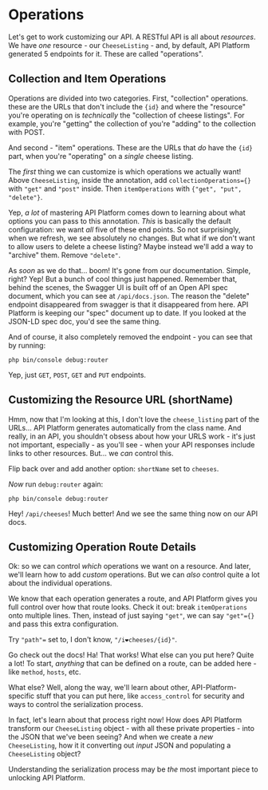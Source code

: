 # Operations

Let's get to work customizing our API. A RESTful API is all about *resources*.
We have *one* resource - our `CheeseListing` - and, by default, API Platform generated
5 endpoints for it. These are called "operations".

## Collection and Item Operations

Operations are divided into two categories. First, "collection" operations. these
are the URLs that don't include the `{id}` and where the "resource" you're operating
on is *technically* the "collection of cheese listings". For example, you're "getting"
the collection of you're "adding" to the collection with POST.

And second - "item" operations. These are the URLs that *do* have the `{id}` part,
when you're "operating" on a *single* cheese listing.

The *first* thing we can customize is which operations we actually want! Above
`CheeseListing`, inside the annotation, add `collectionOperations={}` with
`"get"` and `"post"` inside. Then `itemOperations` with `{"get", "put", "delete"}`.

Yep, *a lot* of mastering API Platform comes down to learning about what options
you can pass to this annotation. *This* is basically the default configuration:
we want *all* five of these end points. So not surprisingly, when we refresh, we
see absolutely no changes. But what if we don't want to allow users to delete a
cheese listing? Maybe instead we'll add a way to "archive" them. Remove `"delete"`.

As *soon* as we do that... boom! It's gone from our documentation. Simple, right?
Yep! But a bunch of cool things just happened. Remember that, behind the scenes,
the Swagger UI is built off of an Open API spec document, which you can see
at `/api/docs.json`. The reason the "delete" endpoint disappeared from swagger
is that it disappeared from here. API Platform is keeping our "spec" document
up to date. If you looked at the JSON-LD spec doc, you'd see the same thing.

And of course, it also completely removed the endpoint - you can see that by
running:

```terminal
php bin/console debug:router
```

Yep, just `GET`, `POST`, `GET` and `PUT` endpoints.

## Customizing the Resource URL (shortName)

Hmm, now that I'm looking at this, I don't love the `cheese_listing` part of the
URLs... API Platform generates automatically from the class name. And really, in
an API, you shouldn't obsess about how your URLS work - it's just not important,
especially - as you'll see - when your API responses include links to other resources.
But... we *can* control this.

Flip back over and add another option: `shortName` set to `cheeses`.

*Now* run `debug:router` again:

```terminal-silent
php bin/console debug:router
```

Hey! `/api/cheeses`! Much better! And we see the same thing now on our API docs.

## Customizing Operation Route Details

Ok: so we can control *which* operations we want on a resource. And later, we'll
learn how to add *custom* operations. But we can *also* control quite a lot about
the individual operations.

We know that each operation generates a route, and API Platform gives you full
control over how that route looks. Check it out: break `itemOperations` onto multiple
lines. Then, instead of just saying `"get"`, we can say `"get"={}` and pass this
extra configuration.

Try `"path"=` set to, I don't know, `"/i❤️️cheeses/{id}"`.

Go check out the docs! Ha! That works! What else can you put here? Quite a lot!
To start, *anything* that can be defined on a route, can be added here - like
`method`, `hosts`, etc.

What else? Well, along the way, we'll learn about other, API-Platform-specific stuff
that you can put here, like `access_control` for security and ways to control the
serialization process.

In fact, let's learn about that process right now! How does API Platform transform
our `CheeseListing` object - with all these private properties - into the JSON that
we've been seeing? And when we create a *new* `CheeseListing`, how it it converting
out *input* JSON and populating a `CheeseListing` object?

Understanding the serialization process may be *the* most important piece to
unlocking API Platform.
